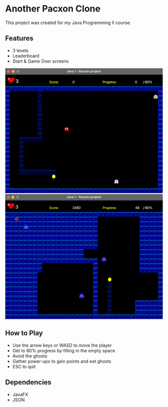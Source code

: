 # Another Pacxon Clone

This project was created for my Java Programming II course.

## Features
- 3 levels
- Leaderboard
- Start & Game Over screens

![Basic Gameplay](img/base_game.gif)
![Power-ups](img/scared.png)

## How to Play
- Use the arrow keys or WASD to move the player
- Get to 80% progress by filling in the empty space
- Avoid the ghosts
- Gather power-ups to gain points and eat ghosts
- ESC to quit

## Dependencies
- JavaFX
- JSON
